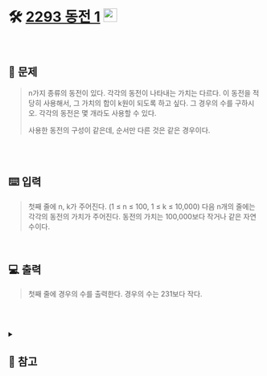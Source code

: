 <br>

# 🛠️ [2293 동전 1](http://www.acmicpc.net/problem/2293) <img height="27px" width="27px" src="https://static.solved.ac/tier_small/12.svg"/>
<br>

## 📖 문제
>n가지 종류의 동전이 있다. 각각의 동전이 나타내는 가치는 다르다. 이 동전을 적당히 사용해서, 그 가치의 합이 k원이 되도록 하고 싶다. 그 경우의 수를 구하시오. 각각의 동전은 몇 개라도 사용할 수 있다.
>
>사용한 동전의 구성이 같은데, 순서만 다른 것은 같은 경우이다.

<br><br>

## ⌨️ 입력
>첫째 줄에 n, k가 주어진다. (1 ≤ n ≤ 100, 1 ≤ k ≤ 10,000) 다음 n개의 줄에는 각각의 동전의 가치가 주어진다. 동전의 가치는 100,000보다 작거나 같은 자연수이다.

<br>

## 💻 출력
>첫째 줄에 경우의 수를 출력한다. 경우의 수는 231보다 작다.

<br><br>

<details>
  
  <summary> 
  
  ## 🎈 참고
  </summary>
  <br>
  
## 📄 로직
>각 코인의 가치를 N<sub>i</sub>, K원을 만들 수 있는 경우의 수를 dp[K]라고 할 때,
>
>- 0원을 만들 수 있는 경우의 수 : 1가지<br>
>- K원을 만들 수 있는 경우의 수 : K - N<sub>i</sub>원을 만들 수 있는 경우의 수들의 합<br>
>-> dp[K] += dp[K - N<sub>i</sub>]
>
>j = N<sub>i</sub>원부터 탐색을 하며 dp[j] += dp[j - N<sub>i</sub>]
>
>모든 동전에 대해 해당 연산 반복

</details>

<br><br>

